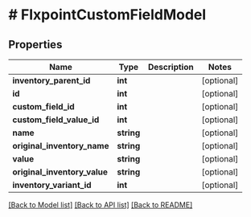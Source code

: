 # # FlxpointCustomFieldModel

## Properties

Name | Type | Description | Notes
------------ | ------------- | ------------- | -------------
**inventory_parent_id** | **int** |  | [optional]
**id** | **int** |  | [optional]
**custom_field_id** | **int** |  | [optional]
**custom_field_value_id** | **int** |  | [optional]
**name** | **string** |  | [optional]
**original_inventory_name** | **string** |  | [optional]
**value** | **string** |  | [optional]
**original_inventory_value** | **string** |  | [optional]
**inventory_variant_id** | **int** |  | [optional]

[[Back to Model list]](../../README.md#models) [[Back to API list]](../../README.md#endpoints) [[Back to README]](../../README.md)
